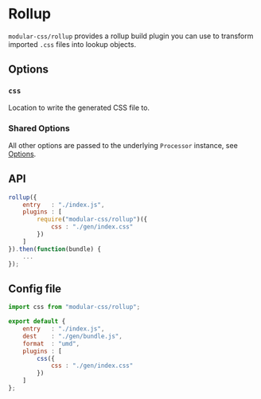 # Rollup

`modular-css/rollup` provides a rollup build plugin you can use to transform imported `.css` files into lookup objects.

## Options

### `css`

Location to write the generated CSS file to.

### Shared Options

All other options are passed to the underlying `Processor` instance, see [Options](api.md#processor-options).

## API

```js
rollup({
    entry   : "./index.js",
    plugins : [
        require("modular-css/rollup")({
            css : "./gen/index.css"
        })
    ]
}).then(function(bundle) {
    ...
});
```

## Config file

```js
import css from "modular-css/rollup";

export default {
    entry   : "./index.js",
    dest    : "./gen/bundle.js",
    format  : "umd",
    plugins : [
        css({
            css : "./gen/index.css"
        })
    ]
};
```
